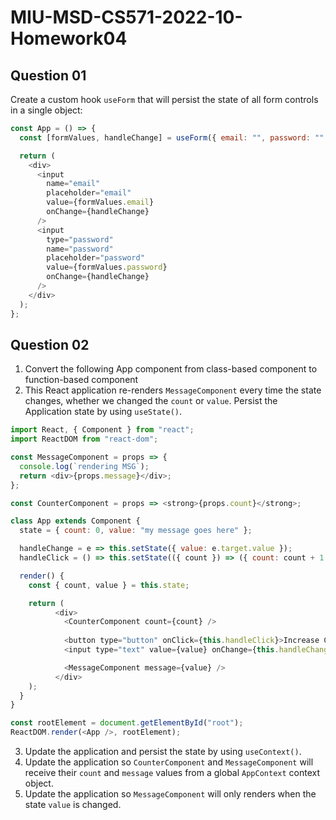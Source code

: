 # MIU-MSD-CS571-2022-10-Homework04
## Question 01
Create a custom hook `useForm` that will persist the state of all form controls in a single object:
```javascript
const App = () => {
  const [formValues, handleChange] = useForm({ email: "", password: "" });

  return (
    <div>
      <input
        name="email"
        placeholder="email"
        value={formValues.email}
        onChange={handleChange}
      />
      <input
        type="password"
        name="password"
        placeholder="password"
        value={formValues.password}
        onChange={handleChange}
      />
    </div>
  );
};
```
  
## Question 02
1. Convert the following App component from class-based component to function-based component
2. This React application re-renders `MessageComponent` every time the state changes, whether we changed the `count` or `value`. Persist the Application state by using `useState()`.
```javascript
import React, { Component } from "react";
import ReactDOM from "react-dom";

const MessageComponent = props => {
  console.log(`rendering MSG`);
  return <div>{props.message}</div>;
};

const CounterComponent = props => <strong>{props.count}</strong>;

class App extends Component {
  state = { count: 0, value: "my message goes here" };

  handleChange = e => this.setState({ value: e.target.value });
  handleClick = () => this.setState(({ count }) => ({ count: count + 1 }));

  render() {
    const { count, value } = this.state;

    return (
          <div>
            <CounterComponent count={count} />
        
            <button type="button" onClick={this.handleClick}>Increase Count</button>
            <input type="text" value={value} onChange={this.handleChange} />

            <MessageComponent message={value} />
          </div>
    );
  }
}

const rootElement = document.getElementById("root");
ReactDOM.render(<App />, rootElement);

```
3. Update the application and persist the state by using `useContext()`.
4. Update the application so `CounterComponent` and `MessageComponent` will receive their `count` and `message` values from  a global `AppContext` context object.
5. Update the application so `MessageComponent` will only renders when the state `value` is changed.
